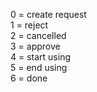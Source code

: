 0 = create request <br>
1 = reject <br>
2 =  cancelled<br>
3 = approve <br>
4 = start using <br>
5 = end using <br>
6 = done <br>
